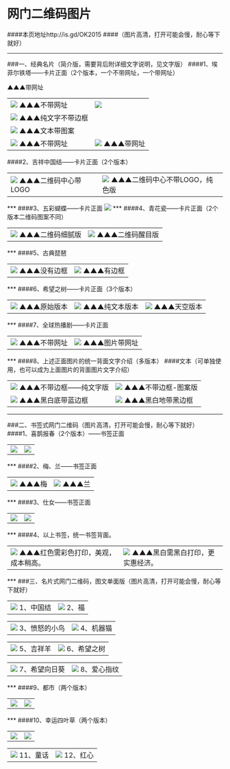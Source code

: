 # 网门二维码图片 
####本页地址http://is.gd/OK2015
####（图片高清，打开可能会慢，耐心等下就好）
***
###一、经典名片（简介版，需要背后附详细文字说明，见文字版）
####1、埃菲尔铁塔——卡片正面（2个版本，一个不带网址，一个带网址）
<table>
<tr><td><img src="http://7xj4o5.com1.z0.glb.clouddn.com/铁塔 篆书.jpg"  <tr>  ▲▲▲不带网址
<td><img src="http://7xj4o5.com1.z0.glb.clouddn.com/铁塔 网址.jpg"  </td></tr>▲▲▲带网址
<tr>
<td><img src="http://7xj4o5.com1.z0.glb.clouddn.com/文字—彩色—艺术—蓝框.jpg <tr> ▲▲▲
<tr><td><img src="http://7xj4o5.com1.z0.glb.clouddn.com/塔—纯文字.jpg"  <tr>  ▲▲▲纯文字不带边框
</tr>
<td><img src="http://7xj4o5.com1.z0.glb.clouddn.com/塔—黑白—艺术—无框.jpg"  <tr> ▲▲▲文本带图案</tr>
<tr><td><img src="http://7xj4o5.com1.z0.glb.clouddn.com/塔—黑白—艺术—黑框.jpg"  <tr>  ▲▲▲不带网址
<td><img src="http://7xj4o5.com1.z0.glb.clouddn.com/铁塔 网址.jpg"  <tr> ▲▲▲带网址</tr>
</table>
####2、吉祥中国结——卡片正面（2个版本）
<table>
<td><img src="http://7xj4o5.com1.z0.glb.clouddn.com/中国结_黄心蓝边框.jpg"  <tr>  
▲▲▲二维码中心带LOGO
<td><img src="http://7xj4o5.com1.z0.glb.clouddn.com/中国结 全色_边框.jpg"  <tr>  
▲▲▲二维码中心不带LOGO，纯色版
</table>
***
####3、五彩蝴蝶——卡片正面
<td><img src="http://7xj4o5.com1.z0.glb.clouddn.com/蓝蝴蝶_边框.jpg"  <tr> 
***
####4、青花瓷——卡片正面（2个版本二维码图案不同）
<table>
<td><img src="http://7xj4o5.com1.z0.glb.clouddn.com/青花瓷名片-框.jpg"  <tr> 
▲▲▲二维码细腻版
<td><img src="http://7xj4o5.com1.z0.glb.clouddn.com/青花瓷2.jpg"  <tr> 
▲▲▲二维码醒目版
</table>
***
####5、古典琵琶
<table>
<td><img src="http://7xj4o5.com1.z0.glb.clouddn.com/琵琶.jpg"  <tr>  
▲▲▲没有边框
<td><img src="http://7xj4o5.com1.z0.glb.clouddn.com/琵琶_加框.jpg"  <tr>  
▲▲▲有边框
</table>
***
####6、希望之树——卡片正面（3个版本）
<table>
<td><img src="http://7xj4o5.com1.z0.glb.clouddn.com/网门希望之树_副本.jpg"  <tr>  
▲▲▲原始版本
<td><img src="http://7xj4o5.com1.z0.glb.clouddn.com/希望之树_原版.jpg"  <tr>  
▲▲▲纯文本版本
<td><img src="http://7xj4o5.com1.z0.glb.clouddn.com/希望之树_天空版.jpg"  <tr>  
▲▲▲天空版本
</table>
***
####7、全球热播剧——卡片正面
<table>
<td><img src="http://7xj4o5.com1.z0.glb.clouddn.com/热播剧-加框.jpg"  <tr> 
▲▲▲不带网址
<td><img src="http://7xj4o5.com1.z0.glb.clouddn.com/热播剧-加框—网址.jpg"  <tr> 
▲▲▲图片带网址
</table>
***
####8、上述正面图片的统一背面文字介绍（多版本）
####文本（可单独使用，也可以成为上面图片的背面图片文字介绍）
<table>
<tr>
<td><img src="http://7xj4o5.com1.z0.glb.clouddn.com/塔纯文字版本.jpg"  <tr> ▲▲▲不带边框——纯文字版
<td><img src="http://7xj4o5.com1.z0.glb.clouddn.com/文字—黑白—艺术—无框.jpg"  <tr>
▲▲▲不带边框-图案版
</tr> 
<tr>
<td><img src="http://7xj4o5.com1.z0.glb.clouddn.com/塔—艺术—蓝框.jpg"  <tr> 
▲▲▲黑白底带蓝边框
<td><img src="http://7xj4o5.com1.z0.glb.clouddn.com/塔—黑白—艺术—黑白框.jpg"  <tr> 
▲▲▲黑白地带黑边框
</tr> 
</table>

***
###二、书签式网门二维码（图片高清，打开可能会慢，耐心等下就好）
####1、喜鹊报春（2个版本）——书签正面
<table>
<td><img src="http://7xj4o5.com1.z0.glb.clouddn.com/吉祥书签-喜鹊报春-正面.jpg"  <tr>  
<td><img src="http://7xj4o5.com1.z0.glb.clouddn.com/吉祥书签-喜鹊报春2-正面.jpg"  <tr> 
</table> 
***
####2、梅、兰——书签正面
<table>
<td><img src="http://7xj4o5.com1.z0.glb.clouddn.com/吉祥书签-梅-正面.jpg"  <tr> 
▲▲▲梅
<td><img src="http://7xj4o5.com1.z0.glb.clouddn.com/吉祥书签-兰-正面.jpg"  <tr>  
▲▲▲兰
</table> 
***
####3、仕女——书签正面
<table>
<td><img src="http://7xj4o5.com1.z0.glb.clouddn.com/吉祥书签-仕女2-正面.jpg"  <tr>  
<td><img src="http://7xj4o5.com1.z0.glb.clouddn.com/吉祥书签-仕女-正面.jpg"  <tr> 
</table>
***
####4、以上书签，统一书签背面。
<table>
<td><img src="http://7xj4o5.com1.z0.glb.clouddn.com/书签—新红色.jpg"  <tr>  
▲▲▲红色需彩色打印，美观，成本稍高。
<td><img src="http://7xj4o5.com1.z0.glb.clouddn.com/书签—新黑白版.jpg"  <tr> 
▲▲▲黑白需黑白打印，更实惠经济。
</table>
***
###三、名片式网门二维码，图文单面版（图片高清，打开可能会慢，耐心等下就好）
<table>
<td><img src="http://7xj4o5.com1.z0.glb.clouddn.com/名片式——中国结.jpg"  <tr>  
1、中国结
<td><img src="http://7xj4o5.com1.z0.glb.clouddn.com/名片式——福字.jpg"  <tr> 
2、福
</table>
<table>
<td><img src="http://7xj4o5.com1.z0.glb.clouddn.com/名片式——愤怒的小鸟.jpg"  <tr> 
3、愤怒的小鸟
<td><img src="http://7xj4o5.com1.z0.glb.clouddn.com/名片式——机器猫二维码.jpg"  <tr> 
4、机器猫
</table>
<table>
<td><img src="http://7xj4o5.com1.z0.glb.clouddn.com/名片式——吉祥羊网门.jpg"  <tr> 
5、吉祥羊
<td><img src="http://7xj4o5.com1.z0.glb.clouddn.com/名片式——希望之树.jpg"  <tr> 
6、希望之树
</table>
<table>
<td><img src="http://7xj4o5.com1.z0.glb.clouddn.com/名片式——希望向日葵.jpg"  <tr> 
7、希望向日葵
<td><img src="http://7xj4o5.com1.z0.glb.clouddn.com/名片式——指纹红心网门.jpg"  <tr> 
8、爱心指纹
</table>
***
####9、都市（两个版本）
<table>
<td><img src="http://7xj4o5.com1.z0.glb.clouddn.com/名片式——城市.jpg"  <tr> 
<td><img src="http://7xj4o5.com1.z0.glb.clouddn.com/名片式——城市1.jpg"  <tr> 
</table>
***
####10、幸运四叶草（两个版本）
<table>
<td><img src="http://7xj4o5.com1.z0.glb.clouddn.com/名片式——幸运四叶草.jpg"  <tr> 
<td><img src="http://7xj4o5.com1.z0.glb.clouddn.com/名片式——幸运绿叶草1.jpg"  <tr> 
</table>
<table>
<td><img src="http://7xj4o5.com1.z0.glb.clouddn.com/名片式——童话网门.jpg"  <tr> 
11、童话
<td><img src="http://7xj4o5.com1.z0.glb.clouddn.com/名片式——红心.jpg"  <tr> 
12、红心
</table>
